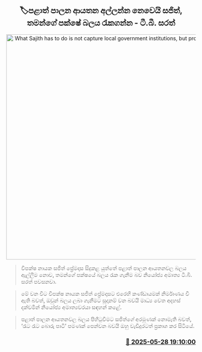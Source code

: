 <p align='center'><b><h2 align='center' title='What Sajith has to do is not capture local government institutions, but protect his party's power - T.B. Sarath'>🏷පළාත් පාලන ආයතන අල්ලන්න නෙවෙයි සජිත්, තමන්ගේ පක්ෂේ බලය රැකගන්න - ටී.බී. සරත්</h2></b></p>
<p align='center'><img src='https://helakuru.sgp1.cdn.digitaloceanspaces.com/esana/images/lib/tb-sarath-2.jpg' width='600' alt='What Sajith has to do is not capture local government institutions, but protect his party's power - T.B. Sarath'></p>

> විපක්ෂ නායක සජිත් ප්‍රේමදාස සිදුකළ යුත්තේ පළාත් පාලන ආයතනවල බලය ඇල්ලීම නොව, තමන්ගේ පක්ෂයේ බලය රැක ගැනීම බව නියෝජ්‍ය අමාත්‍ය ටී.බී. සරත් පවසනවා.

> මේ වන විට විපක්ෂ නායක සජිත් ප්‍රේමදාසට එරෙහි කණ්ඩායමක් නිර්මාණය වී ඇති බවත්, ඔවුන් බලය ලබා ගැනීමට සූදානම් වන බවයි මාධ්‍ය වෙත අදහස් දක්වමින් නියෝජ්‍ය අමාත්‍යවරයා සඳහන් කළේ.

> පළාත් පාලන ආයතනවල බලය පිහිටුවීමට සජිත්ගේ අරමුණක් නොමැති බවත්, ‘රෑට රෑට බොරු පාටි’ පමණක් පෙන්වන බවයි ඔහු වැඩිදුරටත් ප්‍රකාශ කර සිටියේ.



<h3 align='right'><a href='https://www.helakuru.lk/esana/p/110506/'>📅 2025-05-28 19:10:00</a></h3>
